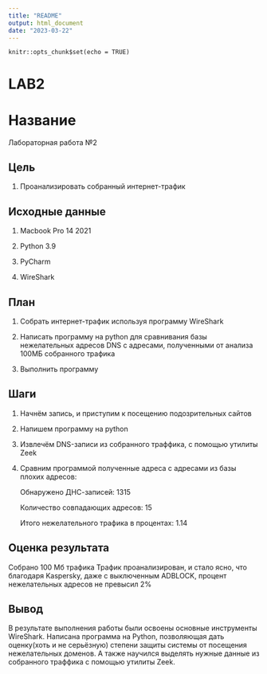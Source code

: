 ```yaml
---
title: "README"
output: html_document
date: "2023-03-22"
---
```


```{r setup, include=FALSE}
knitr::opts_chunk$set(echo = TRUE)
```

# LAB2

# Название

Лабораторная работа №2

## Цель

1.  Проанализировать собранный интернет-трафик

## ️Исходные данные

1.  Macbook Pro 14 2021

2.  Python 3.9

3.  PyCharm

4.  WireShark

## План

1.  Собрать интернет-трафик используя программу WireShark

2.  Написать программу на python для сравнивания базы нежелательных адресов DNS с адресами, полученными от анализа 100МБ собранного трафика

3.  Выполнить программу

## Шаги

1.  Начнём запись, и приступим к посещению подозрительных сайтов

2.  Напишем программу на python

3.  Извлечём DNS-записи из собранного траффика, с помощью утилиты Zeek

4.  Сравним программой полученные адреса с адресами из базы плохих адресов:

    Обнаружено ДНС-записей: 1315

    Количество совпадающих адресов: 15

    Итого нежелательного трафика в процентах: 1.14

## Оценка результата

Собрано 100 Мб трафика Трафик проанализирован, и стало ясно, что благодаря Kaspersky, даже с выключенным ADBLOCK, процент нежелательных адресов не превысил 2%

## ️Вывод

В результате выполнения работы были освоены основные инструменты WireShark. Написана программа на Python, позволяющая дать оценку(хоть и не серьёзную) степени защиты системы от посещения нежелательных доменов. А также научился выделять нужные данные из собранного траффика с помощью утилиты Zeek.
